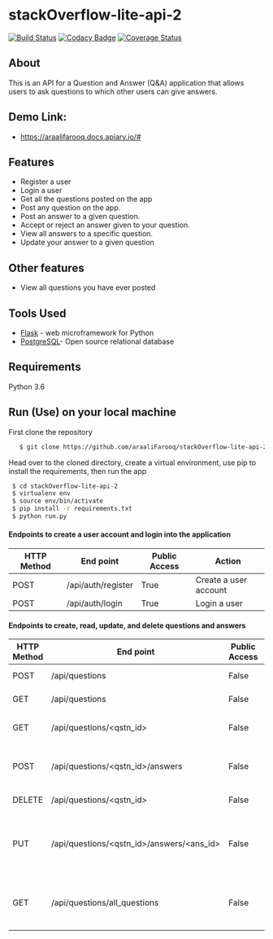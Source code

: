 # stackOverflow-lite-api-2

[![Build Status](https://travis-ci.org/araaliFarooq/stackOverflow-lite-api-2.svg?branch=challenge_3)](https://travis-ci.org/araaliFarooq/stackOverflow-lite-api-2)
[![Codacy Badge](https://api.codacy.com/project/badge/Grade/8be53303a1be4577a6f1a2ea1aa62f6b)](https://www.codacy.com/app/araaliFarooq/stackOverflow-lite-api-2?utm_source=github.com&amp;utm_medium=referral&amp;utm_content=araaliFarooq/stackOverflow-lite-api-2&amp;utm_campaign=Badge_Grade)
[![Coverage Status](https://coveralls.io/repos/github/araaliFarooq/stackOverflow-lite-api-2/badge.svg?branch=challenge_3)](https://coveralls.io/github/araaliFarooq/stackOverflow-lite-api-2?branch=challenge_3)


## About
This is an API for a Question and Answer (Q&A) application that allows users to ask questions to which other users can give answers.

## Demo Link:
- https://araalifarooq.docs.apiary.io/#

## Features
- Register a user
- Login a user
- Get all the questions posted on the app
- Post any question on the app.
- Post an answer to a given question.
- Accept or reject an answer given to your question.
- View all answers to a specific question.
- Update your answer to a given question

## Other features
- View all questions you have ever posted

## Tools Used
- [Flask](http://flask.pocoo.org/) - web microframework for Python
- [PostgreSQL](https://www.postgresql.org/)- Open source relational database

## Requirements
Python 3.6
 
## Run (Use) on your local machine
First clone the repository
```sh
   $ git clone https://github.com/araaliFarooq/stackOverflow-lite-api-2
   ```
   Head over to the cloned directory, create a virtual environment, use pip to install the requirements, then run the app
   ```sh
    $ cd stackOverflow-lite-api-2
    $ virtualenv env
    $ source env/bin/activate
    $ pip install -r requirements.txt
    $ python run.py
```
#### Endpoints to create a user account and login into the application
HTTP Method|End point | Public Access|Action
-----------|----------|--------------|------
POST | /api/auth/register | True | Create a user account
POST | /api/auth/login | True | Login a user

#### Endpoints to create, read, update, and delete questions and answers
HTTP Method|End point | Public Access|Action
-----------|----------|--------------|------
POST | /api/questions | False | Post a Question
GET | /api/questions | False | Fetch all Questions
GET | /api/questions/<qstn_id> | False | Fetch a single question
POST | /api/questions/<qstn_id>/answers | False | Post an answer to a question
DELETE | /api/questions/<qstn_id> | False | Delete a question
PUT | /api/questions/<qstn_id>/answers/<ans_id>| False | Accept an answer or Update an answer
GET | /api/questions/all_questions | False | Fetch all Questions you have ever posted



